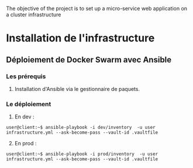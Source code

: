 The objective of the project is to set up a micro-service web application on a cluster infrastructure

# Installation de l'infrastructure

## Déploiement de Docker Swarm avec Ansible

### Les prérequis

1) Installation d'Ansible via le gestionnaire de paquets.


### Le déploiement

1) En dev :

```console
user@client:~$ ansible-playbook -i dev/inventory  -u user infrastructure.yml --ask-become-pass --vault-id .vaultfile
```

2) En prod :

```console
user@client:~$ ansible-playbook -i prod/inventory  -u user infrastructure.yml --ask-become-pass --vault-id .vaultfile
```
